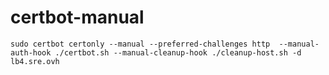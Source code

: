 # certbot-manual

```
sudo certbot certonly --manual --preferred-challenges http  --manual-auth-hook ./certbot.sh --manual-cleanup-hook ./cleanup-host.sh -d lb4.sre.ovh
```
